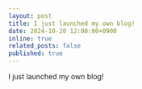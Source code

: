 ```yaml
---
layout: post
title: I just launched my own blog!
date: 2024-10-20 12:00:00+0900
inline: true
related_posts: false
published: true
---
```


I just launched my own blog!